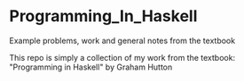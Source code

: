 # Programming_In_Haskell
 Example problems, work and general notes from the textbook

This repo is simply a collection of my work from the textbook:
    "Programming in Haskell" by Graham Hutton
